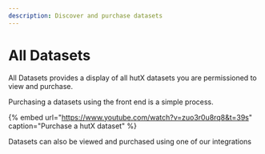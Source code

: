```yaml
---
description: Discover and purchase datasets
---
```


# All Datasets

All Datasets provides a display of all hutX datasets you are permissioned to view and purchase.

Purchasing a datasets using the front end is a simple process.

{% embed url="https://www.youtube.com/watch?v=zuo3r0u8rq8&t=39s" caption="Purchase a hutX dataset" %}

Datasets can also be viewed and purchased using one of our integrations

